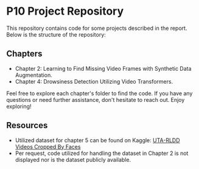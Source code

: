 # P10 Project Repository
This repository contains code for some projects described in the report. Below is the structure of the repository:

## Chapters
- Chapter 2: Learning to Find Missing Video Frames with Synthetic Data Augmentation.
- Chapter 4: Drowsiness Detection Utilizing Video Transformers.

Feel free to explore each chapter's folder to find the code. If you have any questions or need further assistance, don't hesitate to reach out. Enjoy exploring!
## Resources
- Utilized dataset for chapter 5 can be found on Kaggle: [UTA-RLDD Videos Cropped By Faces](https://www.kaggle.com/datasets/mathiasviborg/multiview-clip-generated-embeddings)
- Per request, code utilized for handling the dataset in Chapter 2 is not displayed nor is the dataset publicly available.
